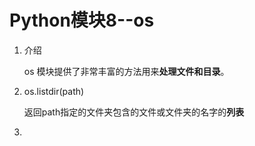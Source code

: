 # Python模块8--os

1. 介绍

   os 模块提供了非常丰富的方法用来**处理文件和目录**。

2. os.listdir(path)

   返回path指定的文件夹包含的文件或文件夹的名字的**列表**

3. 
